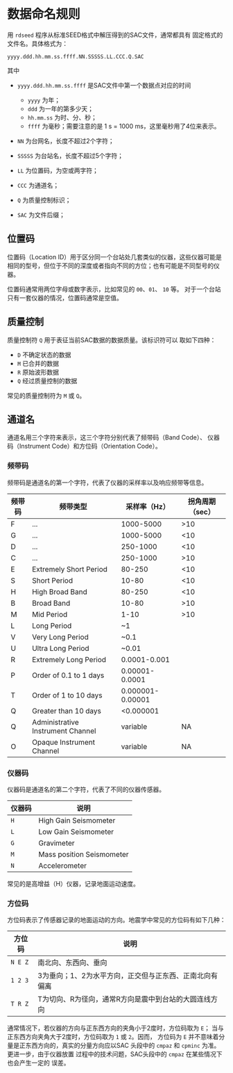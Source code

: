 # 数据命名规则

用 `rdseed` 程序从标准SEED格式中解压得到的SAC文件，通常都具有
固定格式的文件名。具体格式为：

    yyyy.ddd.hh.mm.ss.ffff.NN.SSSSS.LL.CCC.Q.SAC

其中

-   `yyyy.ddd.hh.mm.ss.ffff` 是SAC文件中第一个数据点对应的时间

    -   `yyyy` 为年；
    -   `ddd` 为一年的第多少天；
    -   `hh.mm.ss` 为时、分、秒；
    -   `ffff` 为毫秒；需要注意的是 1 s = 1000 ms，这里毫秒用了4位来表示。

-   `NN` 为台网名，长度不超过2个字符；
-   `SSSSS` 为台站名，长度不超过5个字符；
-   `LL` 为位置码，为空或两字符；
-   `CCC` 为通道名；
-   `Q` 为质量控制标识；
-   `SAC` 为文件后缀；

## 位置码

位置码（Location ID）用于区分同一个台站处几套类似的仪器，这些仪器可能是
相同的型号，但位于不同的深度或者指向不同的方位；也有可能是不同型号的仪器。

位置码通常用两位字母或数字表示，比如常见的 `00`、`01`、 `10` 等。
对于一个台站只有一套仪器的情况，位置码通常是空值。

## 质量控制

质量控制符 `Q` 用于表征当前SAC数据的数据质量。该标识符可以 取如下四种：

-   `D` 不确定状态的数据
-   `M` 已合并的数据
-   `R` 原始波形数据
-   `Q` 经过质量控制的数据

常见的质量控制符为 `M` 或 `Q`。

## 通道名

通道名用三个字符来表示，这三个字符分别代表了频带码（Band Code）、
仪器码（Instrument Code）和方位码（Orientation Code）。

### 频带码

频带码是通道名的第一个字符，代表了仪器的采样率以及响应频带等信息。

频带码  |频带类型                           | 采样率（Hz）     |   拐角周期（sec）
--------|-----------------------------------|------------------|-----------------
   F    | ...                               |  1000-5000       |        >10
   G    | ...                               |  1000-5000       |        <10
   D    | ...                               |  250-1000        |        <10
   C    | ...                               |  250-1000        |        >10
   E    | Extremely Short Period            |  80-250          |        <10
   S    | Short Period                      |  10-80           |        <10
   H    | High Broad Band                   |  80-250          |        <10
   B    | Broad Band                        |  10-80           |        >10
   M    | Mid Period                        |  1-10            |        >10
   L    | Long Period                       |  ~1              |
   V    | Very Long Period                  |  ~0.1            |
   U    | Ultra Long Period                 |  ~0.01           |
   R    | Extremely Long Period             |  0.0001-0.001    |
   P    | Order of 0.1 to 1 days            |  0.00001-0.0001  |
   T    | Order of 1 to 10 days             |  0.000001-0.00001|
   Q    | Greater than 10 days              |  <0.000001       |
   Q    | Administrative Instrument Channel |  variable        |          NA
   O    | Opaque Instrument Channel         |  variable        |          NA


### 仪器码

仪器码是通道名的第二个字符，代表了不同的仪器传感器。

 仪器码 | 说明
--------|---------------------------
  `H`   | High Gain Seismometer
  `L`   | Low Gain Seismometer
  `G`   | Gravimeter
  `M`   | Mass position Seismometer
  `N`   | Accelerometer


常见的是高增益（H）仪器，记录地面运动速度。

### 方位码

方位码表示了传感器记录的地面运动的方向。地震学中常见的方位码有如下几种：

方位码   | 说明
---------|---------------------------------------------------------
 `N E Z` | 南北向、东西向、垂向
 `1 2 3` | 3为垂向；1、2为水平方向，正交但与正东西、正南北向有偏离
 `T R Z` | T为切向、R为径向，通常R方向是震中到台站的大圆连线方向

通常情况下，若仪器的方向与正东西方向的夹角小于2度时，方位码取为 `E`；
当与正东西方向夹角大于2度时，方位码取为 `1` 或 `2`。因而， 方位码为 `E`
并不意味着分量是正东西方向的，真实的分量方向应以SAC 头段中的 `cmpaz` 和
`cpminc` 为准。更进一步，由于仪器放置 过程中的技术问题，SAC头段中的
`cmpaz` 在某些情况下也会产生一定的 误差。
